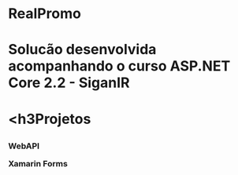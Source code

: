 # RealPromo

<h1>Solucão desenvolvida acompanhando o curso ASP.NET Core 2.2 - SiganIR <h1>

<h3Projetos<h3>

<p>WebAPI<p>
<p>Xamarin Forms<p>

